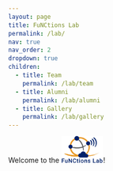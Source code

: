 ```yaml
---
layout: page
title: FuNCtions Lab
permalink: /lab/
nav: true
nav_order: 2
dropdown: true
children:
  - title: Team
    permalink: /lab/team
  - title: Alumni
    permalink: /lab/alumni
  - title: Gallery
    permalink: /lab/gallery
---
```


Welcome to the 
<a href="https://functions-lab.github.io/people/"><img src="../assets/img/functionslab_logo_transparent.png" width="85"></a>!